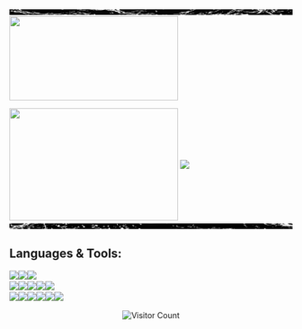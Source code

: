<img align="center" width="600" height="10" src="https://github.com/caliskate/caliskate/blob/main/wavegif-ezgif.com-crop%20(1).gif?raw=true">
<img align="center" width="300" height="150" src="https://github.com/caliskate/caliskate/blob/main/f2.gif?raw=true">

<img height=200 width="300" align="center" src="https://github-readme-stats.vercel.app/api/top-langs?username=caliskate&layout=compact&langs_count=8&theme=transparent"/>  <img height=200 align="center" src="https://streak-stats.demolab.com?user=caliskate&theme=transparent&border_radius=3.0&card_width=250&date_format=n/j/Y&currStreakLabel=42f58a&currStreakNum=42f58a&card_height=200"/>
<img align="center" width="600" height="10" src="https://github.com/caliskate/caliskate/blob/main/wavegif-ezgif.com-crop%20(2).gif?raw=true" align=center>

## Languages & Tools: 
<img src="https://img.shields.io/badge/Adafruit-000000.svg?style=for-the-badge&logo=Adafruit&logoColor=white"><img src="https://img.shields.io/badge/Arduino-00878F.svg?style=for-the-badge&logo=Arduino&logoColor=white"><img src="https://img.shields.io/badge/Autodesk-000000.svg?style=for-the-badge&logo=Autodesk&logoColor=white">
<br><img src="https://img.shields.io/badge/Python-3776AB.svg?style=for-the-badge&logo=Python&logoColor=white"><img src="https://img.shields.io/badge/Jupyter-F37626.svg?style=for-the-badge&logo=Jupyter&logoColor=white"><img src="https://img.shields.io/badge/PyTorch-EE4C2C.svg?style=for-the-badge&logo=PyTorch&logoColor=white"><img src="https://img.shields.io/badge/PostgreSQL-4169E1.svg?style=for-the-badge&logo=PostgreSQL&logoColor=white"><img src="https://img.shields.io/badge/TensorFlow-FF6F00.svg?style=for-the-badge&logo=TensorFlow&logoColor=white">
<br><img src="https://img.shields.io/badge/pandas-150458.svg?style=for-the-badge&logo=pandas&logoColor=white"><img src="https://img.shields.io/badge/NumPy-013243.svg?style=for-the-badge&logo=NumPy&logoColor=white"><img src="https://img.shields.io/badge/scikitlearn-F7931E.svg?style=for-the-badge&logo=scikit-learn&logoColor=white"><img src="https://img.shields.io/badge/.ENV-ECD53F.svg?style=for-the-badge&logo=dotenv&logoColor=black"><img src="https://img.shields.io/badge/OpenCV-5C3EE8.svg?style=for-the-badge&logo=OpenCV&logoColor=white"><img src="https://img.shields.io/badge/OpenAI-412991.svg?style=for-the-badge&logo=OpenAI&logoColor=white">

<div style="display: flex; justify-content: center; align-items: center;">
  <img src="https://komarev.com/ghpvc/?username=caliskate&color=orange&style=plastic" alt="Visitor Count" style="display: block; margin: 0 auto;">
</div>
